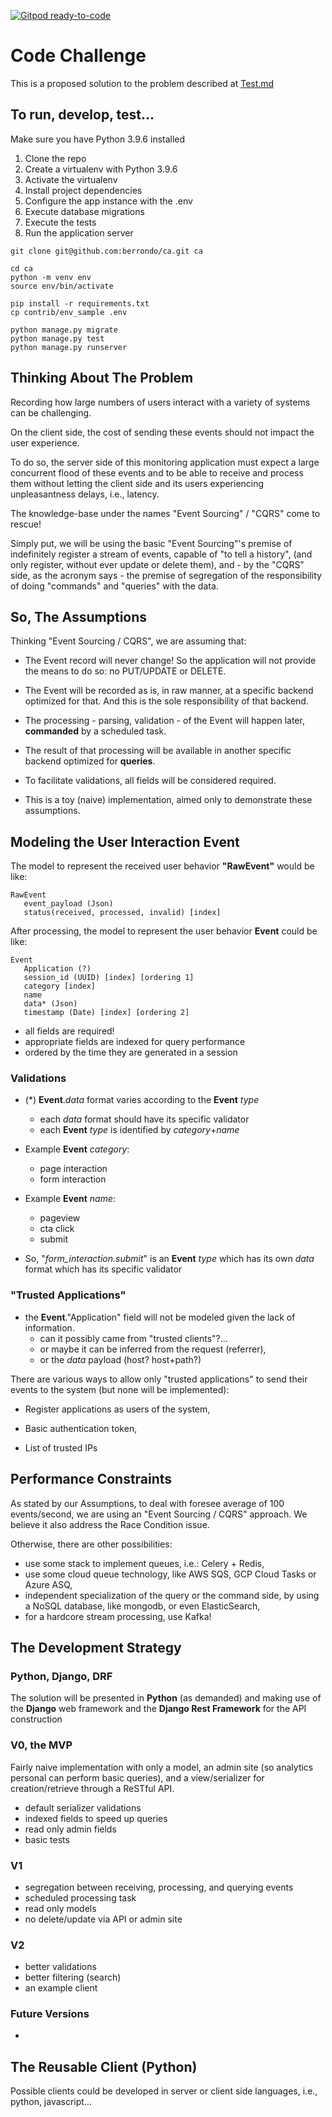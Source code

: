 [![Gitpod ready-to-code](https://img.shields.io/badge/Gitpod-ready--to--code-blue?logo=gitpod)](https://gitpod.io/#https://github.com/berrondo/ca)


# Code Challenge

This is a proposed solution to the problem described at [Test.md](Test.md)

## To run, develop, test...

Make sure you have Python 3.9.6 installed

1. Clone the repo
2. Create a virtualenv with Python 3.9.6
3. Activate the virtualenv
4. Install project dependencies
5. Configure the app instance with the .env
6. Execute database migrations   
7. Execute the tests
8. Run the application server

```console
git clone git@github.com:berrondo/ca.git ca

cd ca
python -m venv env
source env/bin/activate

pip install -r requirements.txt
cp contrib/env_sample .env

python manage.py migrate
python manage.py test
python manage.py runserver
```

## **Thinking About The Problem**

Recording how large numbers of users interact with a variety of systems can be challenging.

On the client side, the cost of sending these events should not impact the user experience.

To do so, the server side of this monitoring application must expect a large concurrent flood of these events and to be able to receive and process them without letting the client side and its users experiencing unpleasantness delays, i.e., latency.

The knowledge-base under the names "Event Sourcing" / "CQRS" come to rescue!

Simply put, we will be using the basic "Event Sourcing"'s premise of indefinitely register a stream of events, capable of "to tell a history", (and only register, without ever update or delete them), and - by the "CQRS" side,  as the acronym says - the premise of segregation of the responsibility of doing "commands" and "queries" with the data.

## **So, The Assumptions**

Thinking "Event Sourcing / CQRS", we are assuming that:

- The Event record will never change! So the application will not provide the means to do so: no PUT/UPDATE or DELETE.

- The Event will be recorded as is, in raw manner, at a specific backend optimized for that. And this is the sole responsibility of that backend.

- The processing - parsing, validation - of the Event will happen later, **commanded** by a scheduled task.

- The result of that processing will be available in another specific backend optimized for **queries**.

- To facilitate validations, all fields will be considered required.

- This is a toy (naive) implementation, aimed only to demonstrate these assumptions.

## **Modeling the User Interaction Event**

The model to represent the received user behavior **"RawEvent"** would be like:

```
RawEvent
   event_payload (Json)
   status(received, processed, invalid) [index]
```

After processing, the model to represent the user behavior **Event** could be like:

```
Event
   Application (?)
   session_id (UUID) [index] [ordering 1]
   category [index]
   name
   data* (Json)
   timestamp (Date) [index] [ordering 2]
```

- all fields are required!
- appropriate fields are indexed for query performance
- ordered by the time they are generated in a session  

### **Validations**

- (*) **Event**.*data* format varies according to the **Event** *type*
  - each *data* format should have its specific validator
  - each **Event** *type* is identified by *category*+*name*

- Example **Event** *category*:
  - page interaction
  - form interaction

- Example **Event** *name*:
  - pageview
  - cta click
  - submit

- So, "*form_interaction.submit*" is an **Event**  *type* which has its own *data* format which has its specific validator

### **"Trusted Applications"**

- the **Event**."Application" field will not be modeled given the lack of information.
  - can it possibly came from "trusted clients"?...
  - or maybe it can be inferred from the request (referrer), 
  - or the *data* payload (host? host+path?)
  
There are various ways to allow only "trusted applications" to send their events to the system (but none will be implemented):

- Register applications as users of the system,

- Basic authentication token,

- List of trusted IPs

## **Performance Constraints**

As stated by our Assumptions, to deal with foresee average of 100 events/second, we are using an "Event Sourcing / CQRS" approach. We believe it also address the Race Condition issue.

Otherwise, there are other possibilities:

 - use some stack to implement queues, i.e.: Celery + Redis,
 - use some cloud queue technology, like AWS SQS, GCP Cloud Tasks or Azure ASQ,
 - independent specialization of the query or the command side, by using a NoSQL database, like mongodb, or even ElasticSearch,   
 - for a hardcore stream processing, use Kafka!

## **The Development Strategy**

### **Python, Django, DRF**

The solution will be presented in **Python** (as demanded) and making use of the **Django** web framework and the **Django Rest Framework** for the API construction

### **V0, the MVP**

Fairly naive implementation with only a model, an admin site (so analytics personal can perform basic queries), and a view/serializer for creation/retrieve through a ReSTful API.

- default serializer validations
- indexed fields to speed up queries
- read only admin fields
- basic tests

### **V1**

- segregation between receiving, processing, and querying events
- scheduled processing task  
- read only models
- no delete/update via API or admin site

### **V2**

- better validations
- better filtering (search)
- an example client

### **Future Versions**

- 

## **The Reusable Client (Python)**

Possible clients could be developed in server or client side languages, i.e., python, javascript...
